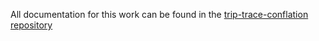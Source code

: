 All documentation for this work can be found in the [trip-trace-conflation repository](https://github.com/BayAreaMetro/Travel-Diary-Surveys/tree/master/trip-trace-conflation)